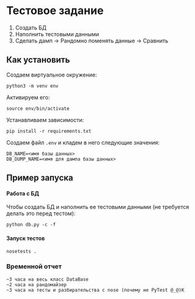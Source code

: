 # Тестовое задание

1. Создать БД
2. Наполнить тестовыми данными
3. Сделать дамп -> Рандомно поменять данные -> Сравнить

## Как установить

Создаем виртуальное окружение:
```
python3 -m venv env
```

Активируем его:

```
source env/bin/activate
```

Устанавливаем зависимости:
```
pip install -r requirements.txt
```

Создаем файл `.env` и кладем в него следующие значения:

```
DB_NAME=<имя базы данных>
DB_DUMP_NAME=<имя для дампа базы данных>
```

## Пример запуска

#### Работа с БД
Чтобы создать БД и наполнить ее тестовыми данными (не требуется делать это перед тестом):

```
python db.py -c -f
```

#### Запуск тестов

```
nosetests .
```


### Временной отчет

```
~3 часа на весь класс DataBase
~2 часа на рандомайзер
~3 часа на тесты и разбирательства с nose (почему не PyTest @_@)K
```
